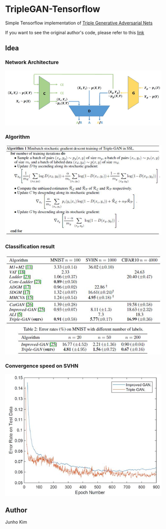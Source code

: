 # TripleGAN-Tensorflow
Simple Tensorflow implementation of [Triple Generative Adversarial Nets](https://arxiv.org/pdf/1703.02291.pdf)

If you want to see the original author's code, please refer to this [link](https://github.com/zhenxuan00/triple-gan)

## Idea
### Network Architecture
![network](./assests/network.JPG)

### Algorithm
![algorithm](./assests/algorithm1.JPG)

### Classification result
![c_result](./assests/result1.JPG)

### Convergence speed on SVHN
![s_result](./assests/result2.JPG)

## Author
Junho Kim
